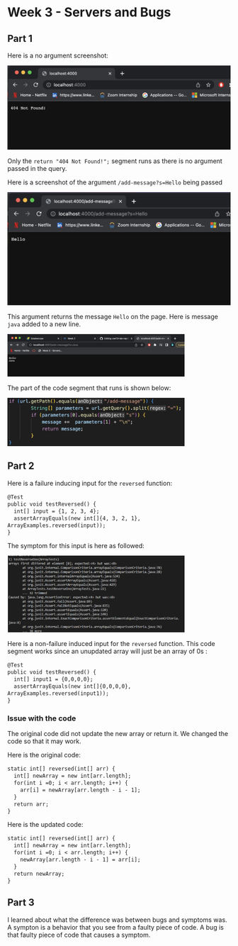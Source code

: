 # Week 3 - Servers and Bugs 

## Part 1 

Here is a no argument screenshot: 

<img src = "images/404NotFound.png" width = "600">

Only the `return "404 Not Found!";` segment runs as there is no argument passed in the query.

Here is a screenshot of the argument `/add-message?s=Hello` being passed 

<img src = "images/Hello.png" width = "600">

This argument returns the message `Hello` on the page. Here is message `java` added to a new line. 

<img src = "images/javamsg.png" width = "400">

The part of the code segment that runs is shown below: 

<img src = "images/argument.png" width = "400">

## Part 2

Here is a failure inducing input for the `reversed` function: 
```
@Test
public void testReversed() {
  int[] input = {1, 2, 3, 4};
  assertArrayEquals(new int[]{4, 3, 2, 1}, ArrayExamples.reversed(input));
}
```
The symptom for this input is here as followed: 

<img src = "images/reverseTest.png" width = "400"> 

Here is a non-failure induced input for the `reversed` function. This code segment works since an unupdated array will just be an array of 0s : 

```
@Test
public void testReversed() {
  int[] input1 = {0,0,0,0};
  assertArrayEquals(new int[]{0,0,0,0}, ArrayExamples.reversed(input1));
}
```
### Issue with the code

The original code did not update the new array or return it. We changed the code so that it may work. 

Here is the original code: 
```
static int[] reversed(int[] arr) { 
  int[] newArray = new int[arr.length]; 
  for(int i =0; i < arr.length; i++) { 
    arr[i] = newArray[arr.length - i - 1];
  }
  return arr; 
}
```
Here is the updated code: 
```
static int[] reversed(int[] arr) { 
  int[] newArray = new int[arr.length]; 
  for(int i =0; i < arr.length; i++) { 
    newArray[arr.length - i - 1] = arr[i]; 
  }
  return newArray; 
}
```
## Part 3
I learned about what the difference was between bugs and symptoms was. A sympton is a behavior that you see from a faulty piece of code. A bug is that faulty piece of code that causes a symptom. 
